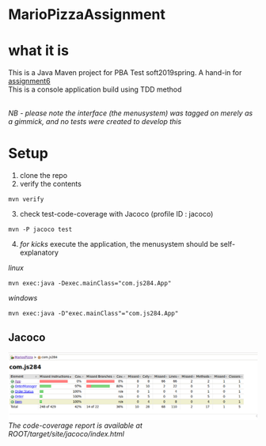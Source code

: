 # MarioPizzaAssignment


# what it is
This is a Java Maven project for PBA Test soft2019spring. A hand-in for [assignment6](https://github.com/datsoftlyngby/soft2019spring-test/blob/master/Assignments/06%20TDD%20assignment.pdf)<br>
This is a console application build using TDD method <br>
<br>

*NB - please note the interface (the menusystem) was tagged on merely as a gimmick, and no tests were created to develop this*

# Setup
1) clone the repo<br>
2) verify the contents
```
mvn verify
```
3) check test-code-coverage with Jacoco (profile ID : jacoco)
```
mvn -P jacoco test
```
4) *for kicks* execute the application, the menusystem should be self-explanatory <br>

*linux*
```
mvn exec:java -Dexec.mainClass="com.js284.App"
```
*windows*
```
mvn exec:java -D"exec.mainClass"="com.js284.App"
```

## Jacoco <br>
![jacoco](https://github.com/cph-js284/MarioPizzaAssignment/blob/master/jacoco_report_mariopizza.png)
<br>
*The code-coverage report is available at ROOT/target/site/jacoco/index.html*  





